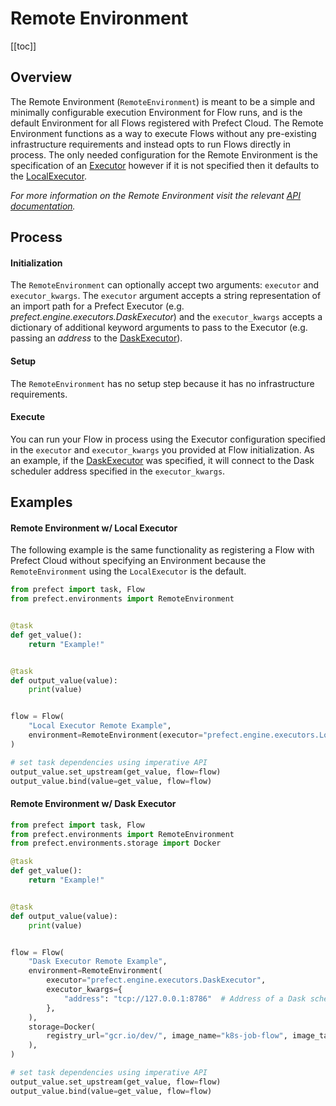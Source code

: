 # Remote Environment

[[toc]]

## Overview

The Remote Environment (`RemoteEnvironment`) is meant to be a simple and minimally configurable execution Environment for Flow runs, and is the default Environment for all Flows registered with Prefect Cloud. The Remote Environment functions as a way to execute Flows without any pre-existing infrastructure requirements and instead opts to run Flows directly in process. The only needed configuration for the Remote Environment is the specification of an [Executor](/core/concepts/engine.html#executors) however if it is not specified then it defaults to the [LocalExecutor](/api/unreleased/engine/executors.html#localexecutor).

_For more information on the Remote Environment visit the relevant [API documentation](/api/unreleased/environments/execution.html#remoteenvironment)._

## Process

#### Initialization

The `RemoteEnvironment` can optionally accept two arguments: `executor` and `executor_kwargs`. The `executor` argument accepts a string representation of an import path for a Prefect Executor (e.g. _prefect.engine.executors.DaskExecutor_) and the `executor_kwargs` accepts a dictionary of additional keyword arguments to pass to the Executor (e.g. passing an _address_ to the [DaskExecutor](/api/unreleased/engine/executors.html#daskexecutor)).

#### Setup

The `RemoteEnvironment` has no setup step because it has no infrastructure requirements.

#### Execute

You can run your Flow in process using the Executor configuration specified in the `executor` and `executor_kwargs` you provided at Flow initialization. As an example, if the [DaskExecutor](/api/unreleased/engine/executors.html#daskexecutor) was specified, it will connect to the Dask scheduler address specified in the `executor_kwargs`.

## Examples

#### Remote Environment w/ Local Executor

The following example is the same functionality as registering a Flow with Prefect Cloud without specifying an Environment because the `RemoteEnvironment` using the `LocalExecutor` is the default.

```python
from prefect import task, Flow
from prefect.environments import RemoteEnvironment


@task
def get_value():
    return "Example!"


@task
def output_value(value):
    print(value)


flow = Flow(
    "Local Executor Remote Example",
    environment=RemoteEnvironment(executor="prefect.engine.executors.LocalExecutor"),
)

# set task dependencies using imperative API
output_value.set_upstream(get_value, flow=flow)
output_value.bind(value=get_value, flow=flow)
```

#### Remote Environment w/ Dask Executor

```python
from prefect import task, Flow
from prefect.environments import RemoteEnvironment
from prefect.environments.storage import Docker

@task
def get_value():
    return "Example!"


@task
def output_value(value):
    print(value)


flow = Flow(
    "Dask Executor Remote Example",
    environment=RemoteEnvironment(
        executor="prefect.engine.executors.DaskExecutor",
        executor_kwargs={
            "address": "tcp://127.0.0.1:8786"  # Address of a Dask scheduler
        },
    ),
    storage=Docker(
        registry_url="gcr.io/dev/", image_name="k8s-job-flow", image_tag="0.1.0"
    ),
)

# set task dependencies using imperative API
output_value.set_upstream(get_value, flow=flow)
output_value.bind(value=get_value, flow=flow)
```
